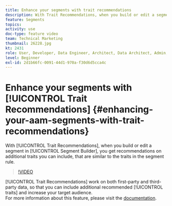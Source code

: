 ```yaml
---
title: Enhance your segments with trait recommendations
description: With Trait Recommendations, when you build or edit a segment in Segment Builder, you get recommendations on additional traits you can include, that are similar to the traits in the segment rule.
feature: Segments
topics: 
activity: use
doc-type: feature video
team: Technical Marketing
thumbnail: 26228.jpg
kt: 2431
role: User, Developer, Data Engineer, Architect, Data Architect, Admin, Leader
level: Beginner
exl-id: 2d1b66fc-0091-44d1-970a-f30d6d5cca4c
---
```

# Enhance your segments with [!UICONTROL Trait Recommendations] {#enhancing-your-aam-segments-with-trait-recommendations}

With [!UICONTROL Trait Recommendations], when you build or edit a segment in [!UICONTROL Segment Builder], you get recommendations on additional traits you can include, that are similar to the traits in the segment rule.

>[!VIDEO](https://video.tv.adobe.com/v/26228/?quality=12)

[!UICONTROL Trait Recommendations] work on both first-party and third-party data, so that you can include additional recommended [!UICONTROL traits] and increase your target audience.  
For more information about this feature, please visit the [documentation](https://experiencecloud.adobe.com/resources/help/en_US/aam/trait-recommendations.html).
